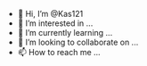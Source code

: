 - 👋 Hi, I’m @Kas121
- 👀 I’m interested in ...
- 🌱 I’m currently learning ...
- 💞️ I’m looking to collaborate on ...
- 📫 How to reach me ...

<!---
Kas121/Kas121 is a ✨ special ✨ repository because its `README.md` (this file) appears on your GitHub profile.
You can click the Preview link to take a look at your changes.
---

